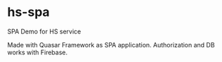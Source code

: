 # hs-spa
SPA Demo for HS service

Made with Quasar Framework as SPA application. Authorization and DB works with Firebase.
